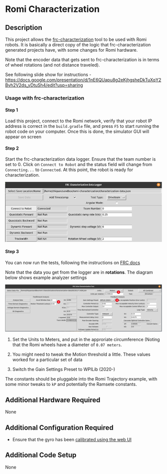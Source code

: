 # Romi Characterization

## Description
This project allows the [frc-characterization](https://github.com/wpilibsuite/frc-characterization) tool to be used with Romi robots. It is basically a direct copy of the logic that frc-characterization generated projects have, with some changes for Romi hardware.

Note that the encoder data that gets sent to frc-characterization is in terms of wheel rotations (and not distance traveled).

See following slide show for instructions - https://docs.google.com/presentation/d/1nE6QUapu8g2eKjhgsheDkTuXqY2Bvh2V2ds_vDtuSh4/edit?usp=sharing 

### Usage with frc-characterization

#### Step 1
Load this project, connect to the Romi network, verify that your robot IP address is correct in the `build.gradle` file, and press `F5` to start running the robot code on your computer. Once this is done, the simulator GUI will appear on screen

#### Step 2
Start the frc-characterization data logger. Ensure that the team number is set to 0. Click on `Connect to Robot` and the status field will change from `Connecting...` to `Connected`. At this point, the robot is ready for characterization.

![Characterization Tool](doc-resources/romi-char-logger-connected.png)

#### Step 3
You can now run the tests, following the instructions on [FRC docs](https://docs.wpilib.org/en/stable/docs/software/wpilib-tools/robot-characterization/characterization-routine.html#running-tests)

Note that the data you get from the logger are in **rotations**. The diagram below shows example analyzer settings

![Analyzer Settings](doc-resources/romi-char-analyzer.png)

1. Set the Units to Meters, and put in the approriate circumference (Noting that the Romi wheels have a diameter of `0.07 meters`.

2. You might need to tweak the Motion threshold a little. These values worked for a particular set of data

3. Switch the Gain Settings Preset to WPILib (2020-)

The constants should be pluggable into the Romi Trajectory example, with some minor tweaks to `kP` and potentially the Ramsete constants.


## Additional Hardware Required
None

## Additional Configuration Required
- Ensure that the gyro has been [calibrated using the web UI](https://docs.wpilib.org/en/stable/docs/romi-robot/web-ui.html#imu-calibration)

## Additional Code Setup
None
